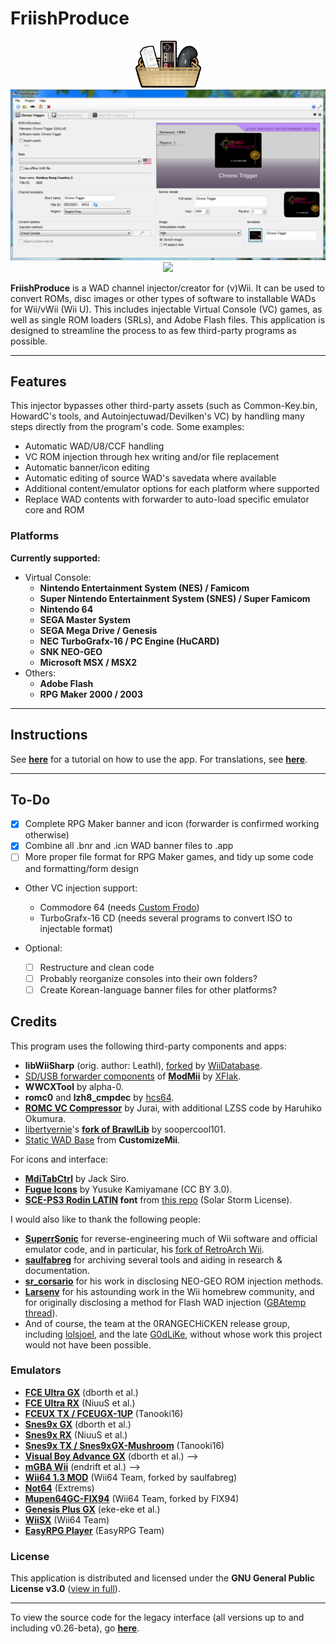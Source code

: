 # FriishProduce
<div align=center><a href=""><img src="https://github.com/CatmanFan/FriishProduce/blob/main/FriishProduce/Resources/icon.png" width="105" height="75" /></a><br>
<img src="https://github.com/CatmanFan/FriishProduce/blob/main/images/new.png?raw=true"/><br>
<a href="https://gbatemp.net/threads/friishproduce-multiplatform-wad-injector.632028/"><img src="https://img.shields.io/badge/GBAtemp-link-blue" /></a>
</div>

**FriishProduce** is a WAD channel injector/creator for (v)Wii. It can be used to convert ROMs, disc images or other types of software to installable WADs for Wii/vWii (Wii U). This includes injectable Virtual Console (VC) games, as well as single ROM loaders (SRLs), and Adobe Flash files.
This application is designed to streamline the process to as few third-party programs as possible.

---

## Features
This injector bypasses other third-party assets (such as Common-Key.bin, HowardC's tools, and Autoinjectuwad/Devilken's VC) by handling many steps directly from the program's code. Some examples:
* Automatic WAD/U8/CCF handling
* VC ROM injection through hex writing and/or file replacement
* Automatic banner/icon editing
* Automatic editing of source WAD's savedata where available
* Additional content/emulator options for each platform where supported
* Replace WAD contents with forwarder to auto-load specific emulator core and ROM

### Platforms
**Currently supported:**
  * Virtual Console:
    * **Nintendo Entertainment System (NES) / Famicom**
    * **Super Nintendo Entertainment System (SNES) / Super Famicom**
    * **Nintendo 64**
    * **SEGA Master System**
    * **SEGA Mega Drive / Genesis**
    * **NEC TurboGrafx-16 / PC Engine (HuCARD)**
    * **SNK NEO-GEO**
    * **Microsoft MSX / MSX2**
  * Others:
    * **Adobe Flash**
    * **RPG Maker 2000 / 2003**

---

## Instructions
See **[here](https://github.com/CatmanFan/FriishProduce/wiki/FriishProduce-v1.0)** for a tutorial on how to use the app. For translations, see **[here](https://github.com/CatmanFan/FriishProduce/wiki/Translation)**.

---

## To-Do
- [X] Complete RPG Maker banner and icon (forwarder is confirmed working otherwise)
- [X] Combine all .bnr and .icn WAD banner files to .app
- [ ] More proper file format for RPG Maker games, and tidy up some code and formatting/form design
* Other VC injection support:
  * Commodore 64 (needs [Custom Frodo](https://gbatemp.net/threads/custom-frodo-for-c64-vc-injection.102356/))
  * TurboGrafx-16 CD (needs several programs to convert ISO to injectable format)

* Optional:
  - [ ] Restructure and clean code
  - [ ] Probably reorganize consoles into their own folders?
  - [ ] Create Korean-language banner files for other platforms?

## Credits
This program uses the following third-party components and apps:
* **libWiiSharp** (orig. author: Leathl), [forked](https://github.com/WiiDatabase/libWiiSharp/) by [WiiDatabase](https://github.com/WiiDatabase).
* [SD/USB forwarder components](https://github.com/modmii/modmii.github.io/tree/master/Support/DOLS) of **[ModMii](https://github.com/modmii/modmii.github.io)** by [XFlak](https://github.com/xflak).
* **WWCXTool** by alpha-0.
* **romc0** and **lzh8_cmpdec** by [hcs64](https://github.com/hcs64).
* **[ROMC VC Compressor](https://www.elotrolado.net/hilo_romc-vc-compressor_1015640)** by Jurai, with additional LZSS code by Haruhiko Okumura.
* [libertyernie](https://github.com/libertyernie)'s **[fork of BrawlLib](https://github.com/libertyernie/brawllib-wit)** by soopercool101.
* [Static WAD Base](https://github.com/Brawl345/customizemii/blob/master/Base_WADs/StaticBase.wad) from **CustomizeMii**.

For icons and interface:
* **[MdiTabCtrl](https://github.com/JacksiroKe/MdiTabCtrl)** by Jack Siro.
* **[Fugue Icons](https://p.yusukekamiyamane.com/)** by Yusuke Kamiyamane (CC BY 3.0).
* **[SCE-PS3 Rodin LATIN](https://github.com/skrptktty/ps3-firmware-beginners-luck/blob/master/PS3_411/update_files/dev_flash/data/font/SCE-PS3-RD-R-LATIN.TTF) font** from [this repo](https://github.com/skrptktty/ps3-firmware-beginners-luck) (Solar Storm License).

I would also like to thank the following people:
* **[SuperrSonic](https://github.com/SuperrSonic)** for reverse-engineering much of Wii software and official emulator code, and in particular, his [fork of RetroArch Wii](https://github.com/SuperrSonic/RA-SS).
* **[saulfabreg](https://github.com/saulfabregwiivc)** for archiving several tools and aiding in research & documentation.
* **[sr_corsario](https://gbatemp.net/members/sr_corsario.128473/)** for his work in disclosing NEO-GEO ROM injection methods.
* **[Larsenv](https://github.com/Larsenv)** for his astounding work in the Wii homebrew community, and for originally disclosing a method for Flash WAD injection ([GBAtemp thread](https://gbatemp.net/threads/how-to-make-flash-game-wad-injects.561406/)).
* And of course, the team at the 0RANGECHiCKEN release group, including [lolsjoel](https://gbatemp.net/members/lolsjoel.18721/), and the late [G0dLiKe](https://gbatemp.net/members/g0dlike.190457/), without whose work this project would not have been possible.

### Emulators
* **[FCE Ultra GX](https://github.com/dborth/fceugx)** (dborth et al.)
* **[FCE Ultra RX](https://github.com/NiuuS/FCEUltraRX)** (NiuuS et al.)
* **[FCEUX TX / FCEUGX-1UP](https://gbatemp.net/threads/fceugx-1up.558023/)** (Tanooki16)
* **[Snes9x GX](https://github.com/dborth/snes9xgx)** (dborth et al.)
* **[Snes9x RX](https://github.com/NiuuS/Snes9xRX)** (NiuuS et al.)
* **[Snes9x TX / Snes9xGX-Mushroom](https://gbatemp.net/threads/snes9xgx-mushroom.558500/)** (Tanooki16)
* **[Visual Boy Advance GX](https://github.com/dborth/vbagx)** (dborth et al.) -->
* **[mGBA Wii](https://github.com/mgba-emu/mgba)** (endrift et al.) -->
* **[Wii64 1.3 MOD](https://github.com/saulfabregwiivc/Wii64/tree/wii64-wiiflow)** (Wii64 Team, forked by saulfabreg)
* **[Not64](https://github.com/extremscorner/not64)** (Extrems)
* **[Mupen64GC-FIX94](https://github.com/FIX94/mupen64gc-fix94)** (Wii64 Team, forked by FIX94)
* **[Genesis Plus GX](https://github.com/ekeeke/Genesis-Plus-GX)** (eke-eke et al.)
* **[WiiSX](https://github.com/emukidid/pcsxgc)** (Wii64 Team)
* **[EasyRPG Player](https://github.com/EasyRPG/Player)** (EasyRPG Team)
<!-- * **[WiiStation / WiiSXRX_2022](https://github.com/xjsxjs197/WiiSXRX_2022)** (xjsxjs197, forked from NiuuS' WiiSX RX) -->
<!-- * **[WiiMednafen](https://github.com/raz0red/wii-mednafen)** (raz0red) -->

### License
This application is distributed and licensed under the **GNU General Public License v3.0** ([view in full](https://github.com/CatmanFan/FriishProduce/blob/main/LICENSE)).

---

To view the source code for the legacy interface (all versions up to and including v0.26-beta), go **[here](https://github.com/CatmanFan/FriishProduce-Legacy)**.
